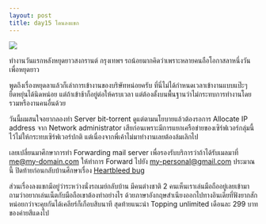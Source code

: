 ```yaml
---
layout: post
title: day15 โดนลงแขก
---
```

![](https://lh3.googleusercontent.com/Pp4afhcmbe2b0W9c43rnvFs6ZPUXAqv_dzBigcTnnFU=w1163-h865-no)

ทำงานวันแรกหลังหยุดยาวสงกรานต์ กรุงเทพฯ รถน้อยมากคิดว่าเพราะหลายคนถือโอกาสลาหนึ่งวันเพื่อหยุดยาว

พูดถึงเรื่องหยุดลาแล้วก็เล่าการเข้างานของบริษัทหน่อยครับ ที่นี่ไม่ได้กำหนดเวลาเข้างานแบบแป๊ะๆ ยืดหยุ่นได้นิดหน่อย แต่ถ้าเข้าช้าก็อยู่ต่อให้ครบเวลา แต่ต้องตั้งบนพื้นฐานว่าไม่กระทบการทำงานโดยรวมหรืองานคนอื่นด้วย

วันนี้ผมสนใจอยากลองทำ Server bit-torrent ดูแต่ตามนโยบายแล้วต้องรอการ Allocate IP address จาก Network administrator เสียก่อนเพราะมีการแยกเครือข่ายของเซิร์ฟเวอร์กลุ่มนี้ไว้ไม่ให้กระทบเซิร์ฟเวอร์ปกติ แต่เนื่องจากพี่เค้าไม่มาทำงานเลยต้องล้มเลิกไป

เลยเปลี่ยนมาศึกษาการทำ Forwarding mail server เพื่อรองรับบริการว่าถ้าได้รับเมลมาที่ me@my-domain.com ให้ทำการ Forward ไปยัง my-personal@gmail.com ประมาณนี้ ปิดท้ายก่อนกลับบ้านศึกษาเรื่อง [Heartbleed bug](http://heartbleed.com/)

ส่วนเรื่องลงแขกมีอยู่ว่าระหว่างนั่งรถเมย์กลับบ้าน มีคนต่างชาติ 2 คนเห็นเราเล่นมือถืออยู่เลยเข้ามาถามว่าอยากเล่นเน็ตกับมือถือเขาต้องทำอย่างไร ด้วยภาษาอังกฤษสำเนียงออกไปทางอินเดียที่ฟังยากสักหน่อยกว่าจะคุยกันได้เคลียร์ก็เกือบสิบนาที สุดท้ายแนะนำ Topping unlimited เดือนละ 299 บาทของค่ายสีแดงไป